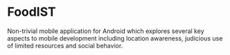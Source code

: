 # FoodIST

Non-trivial mobile application for Android which explores several key
aspects to mobile development including location awareness, judicious use
of limited resources and social behavior.
